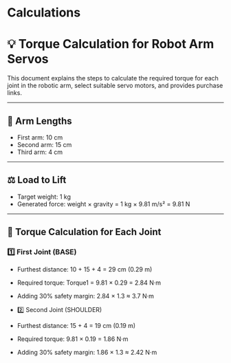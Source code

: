 # Calculations

# 💡 Torque Calculation for Robot Arm Servos

This document explains the steps to calculate the required torque for each joint in the robotic arm, select suitable servo motors, and provides purchase links.

---

## 📏 Arm Lengths
- First arm: 10 cm
- Second arm: 15 cm
- Third arm: 4 cm

---

## ⚖️ Load to Lift
- Target weight: 1 kg
- Generated force: weight × gravity = 1 kg × 9.81 m/s² = 9.81 N

---

## 🧮 Torque Calculation for Each Joint

### 1️⃣ First Joint (BASE)

- Furthest distance: 10 + 15 + 4 = 29 cm (0.29 m)
- Required torque: Torque1 = 9.81 × 0.29 = 2.84 N·m
- Adding 30% safety margin: 2.84 × 1.3 ≈ 3.7 N·m

- 2️⃣ Second Joint (SHOULDER)

- Furthest distance: 15 + 4 = 19 cm (0.19 m)
- Required torque: 9.81 × 0.19 = 1.86 N·m
- Adding 30% safety margin: 1.86 × 1.3 ≈ 2.42 N·m










